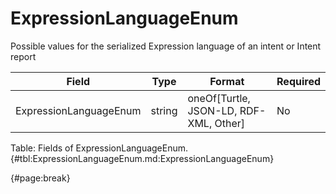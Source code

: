 <!--
    ATTENTION: This file was generated via gradle!
               Do NOT manually edit this file! Any such changes will be overwritten!
-->

# ExpressionLanguageEnum

Possible values for the serialized Expression language of an intent or Intent report

| Field | Type | Format | Required |
| ------- | ------- | ------- | --- |
| ExpressionLanguageEnum | string | oneOf[Turtle, JSON-LD, RDF-XML, Other] | No |

Table: Fields of ExpressionLanguageEnum. {#tbl:ExpressionLanguageEnum.md:ExpressionLanguageEnum}

{#page:break}
